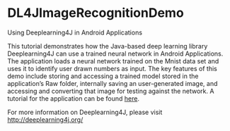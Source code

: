 # DL4JImageRecognitionDemo

Using Deeplearning4J in Android Applications

This tutorial demonstrates how the Java-based deep learning library Deeplearning4J can use a trained neural network in Android Applications. The application loads a neural network trained on the Mnist data set and uses it to identify user drawn numbers as input. The key features of this demo include storing and accessing a trained model stored in the application’s Raw folder, internally saving an user-generated image, and accessing and converting that image for testing against the network. 
A tutorial for the application can be found [here](https://github.com/jrmerwin/Skymind-Android-Documentation/blob/master/DL4JImageRecognitionDemo.md#head_link6).

For more information on Deeplearning4J, please visit http://deeplearning4j.org/
